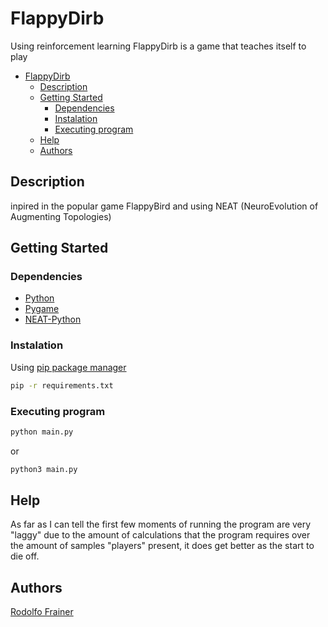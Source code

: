 # FlappyDirb
Using reinforcement learning FlappyDirb is a game that teaches itself to play 

- [FlappyDirb](#flappydirb)
  - [Description](#description)
  - [Getting Started](#getting-started)
    - [Dependencies](#dependencies)
    - [Instalation](#instalation)
    - [Executing program](#executing-program)
  - [Help](#help)
  - [Authors](#authors)


## Description
inpired in the popular game FlappyBird and using NEAT (NeuroEvolution of Augmenting Topologies)

## Getting Started
### Dependencies

- [Python](https://www.python.org/downloads/)
- [Pygame](https://www.pygame.org/wiki/GettingStarted)
- [NEAT-Python](https://neat-python.readthedocs.io/en/latest/)

### Instalation
Using [pip package manager](https://packaging.python.org/en/latest/tutorials/installing-packages/)
```bash
pip -r requirements.txt
```

### Executing program
```bash
python main.py
```
or 
```bash
python3 main.py
```
## Help
As far as I can tell the first few moments of running the program are very "laggy" due to the amount of calculations that the program requires over the amount of samples "players" present, it does get better as the start to die off.

## Authors
[Rodolfo Frainer](https://github.com/rodolfofrainer)